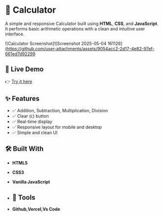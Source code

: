 # 🧮 Calculator

A simple and responsive Calculator built using **HTML**, **CSS**, and **JavaScript**. It performs basic arithmetic operations with a clean and intuitive user interface.

![Calculator Screenshot]![Screenshot 2025-05-04 161128](https://github.com/user-attachments/assets/9054acc2-2d17-4e82-97ef-661ed7d92299

## 🔗 Live Demo

👉 [Try it here](https://calculator-gamma-beryl-97.vercel.app/)

## ✨ Features

- ✅ Addition, Subtraction, Multiplication, Division
- ✅ Clear (`C`) button
- ✅ Real-time display
- ✅ Responsive layout for mobile and desktop
- ✅ Simple and clean UI

## 🛠️ Built With

- **HTML5**
- **CSS3**
- **Vanilla JavaScript**

- ## 🔗 Tools
- **Github,Vercel,Vs Code**
